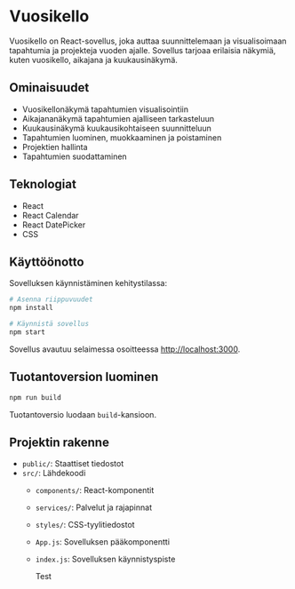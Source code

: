 # Vuosikello

Vuosikello on React-sovellus, joka auttaa suunnittelemaan ja visualisoimaan tapahtumia ja projekteja vuoden ajalle. Sovellus tarjoaa erilaisia näkymiä, kuten vuosikello, aikajana ja kuukausinäkymä.

## Ominaisuudet

- Vuosikellonäkymä tapahtumien visualisointiin
- Aikajananäkymä tapahtumien ajalliseen tarkasteluun
- Kuukausinäkymä kuukausikohtaiseen suunnitteluun
- Tapahtumien luominen, muokkaaminen ja poistaminen
- Projektien hallinta
- Tapahtumien suodattaminen

## Teknologiat

- React
- React Calendar
- React DatePicker
- CSS

## Käyttöönotto

Sovelluksen käynnistäminen kehitystilassa:

```bash
# Asenna riippuvuudet
npm install

# Käynnistä sovellus
npm start
```

Sovellus avautuu selaimessa osoitteessa [http://localhost:3000](http://localhost:3000).

## Tuotantoversion luominen

```bash
npm run build
```

Tuotantoversio luodaan `build`-kansioon.

## Projektin rakenne

- `public/`: Staattiset tiedostot
- `src/`: Lähdekoodi
  - `components/`: React-komponentit
  - `services/`: Palvelut ja rajapinnat
  - `styles/`: CSS-tyylitiedostot
  - `App.js`: Sovelluksen pääkomponentti
  - `index.js`: Sovelluksen käynnistyspiste

    Test
